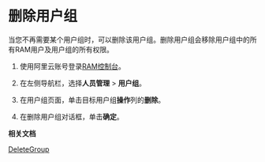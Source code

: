 # 删除用户组

当您不再需要某个用户组时，可以删除该用户组。删除用户组会移除用户组中的所有RAM用户及用户组的所有权限。

1.  使用阿里云账号登录[RAM控制台](https://ram.console.aliyun.com/)。

2.  在左侧导航栏，选择**人员管理** \> **用户组**。

3.  在用户组页面，单击目标用户组**操作**列的**删除**。

4.  在删除用户组对话框，单击**确定**。


**相关文档**  


[DeleteGroup](/cn.zh-CN/API参考/API参考（RAM）/组管理接口/DeleteGroup.md)

